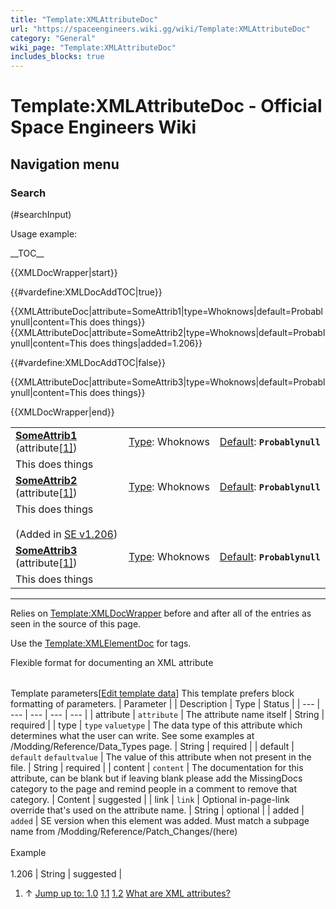 ```yaml
---
title: "Template:XMLAttributeDoc"
url: "https://spaceengineers.wiki.gg/wiki/Template:XMLAttributeDoc"
category: "General"
wiki_page: "Template:XMLAttributeDoc"
includes_blocks: true
---
```


# Template:XMLAttributeDoc - Official Space Engineers Wiki

## Navigation menu

### Search

(#searchInput)

  
Usage example:

\_\_TOC\_\_

{{XMLDocWrapper|start}}

{{#vardefine:XMLDocAddTOC|true}}<!-- enable TOC linking for all attribute docs following it -->

{{XMLAttributeDoc|attribute=SomeAttrib1|type=Whoknows|default=Probablynull|content=This does things}}
{{XMLAttributeDoc|attribute=SomeAttrib2|type=Whoknows|default=Probablynull|content=This does things|added=1.206}}

{{#vardefine:XMLDocAddTOC|false}}<!-- disable it back again (used for obsolete) -->

{{XMLAttributeDoc|attribute=SomeAttrib3|type=Whoknows|default=Probablynull|content=This does things}}

{{XMLDocWrapper|end}}

|     |     |     |
| --- | --- | --- |
| **[SomeAttrib1](#SomeAttrib1)** (attribute[\[1\]](#cite_note-xmlattribute-1)) | [Type](https://spaceengineers.wiki.gg/wiki/Modding/Reference/Data_Types "Modding/Reference/Data Types"): Whoknows | [Default](https://spaceengineers.wiki.gg/wiki/Modding/Reference/SBC#Advanced-Defaults "Modding/Reference/SBC"): **`Probablynull`** |
| This does things |     |     |
| **[SomeAttrib2](#SomeAttrib2)** (attribute[\[1\]](#cite_note-xmlattribute-1)) | [Type](https://spaceengineers.wiki.gg/wiki/Modding/Reference/Data_Types "Modding/Reference/Data Types"): Whoknows | [Default](https://spaceengineers.wiki.gg/wiki/Modding/Reference/SBC#Advanced-Defaults "Modding/Reference/SBC"): **`Probablynull`** |
| This does things<br><br>(Added in [SE v1.206](https://spaceengineers.wiki.gg/wiki/Modding/Reference/Patch_Changes/1.206 "Modding/Reference/Patch Changes/1.206")) |     |     |
| **[SomeAttrib3](#SomeAttrib3)** (attribute[\[1\]](#cite_note-xmlattribute-1)) | [Type](https://spaceengineers.wiki.gg/wiki/Modding/Reference/Data_Types "Modding/Reference/Data Types"): Whoknows | [Default](https://spaceengineers.wiki.gg/wiki/Modding/Reference/SBC#Advanced-Defaults "Modding/Reference/SBC"): **`Probablynull`** |
| This does things |     |     |

* * *

Relies on [Template:XMLDocWrapper](https://spaceengineers.wiki.gg/wiki/Template:XMLDocWrapper "Template:XMLDocWrapper") before and after all of the entries as seen in the source of this page.

Use the [Template:XMLElementDoc](https://spaceengineers.wiki.gg/wiki/Template:XMLElementDoc "Template:XMLElementDoc") for tags.

Flexible format for documenting an XML attribute

|     |     |     |     |     |
| --- | --- | --- | --- | --- |
Template parameters\[[Edit template data](https://spaceengineers.wiki.gg/wiki/Template:XMLAttributeDoc?action=edit&templatedata=edit "Template:XMLAttributeDoc")\]
This template prefers block formatting of parameters.
| Parameter |     | Description | Type | Status |
| --- | --- | --- | --- | --- |
| attribute | `attribute` | The attribute name itself | String | required |
| type | `type` `valuetype` | The data type of this attribute which determines what the user can write. See some examples at /Modding/Reference/Data\_Types page. | String | required |
| default | `default` `defaultvalue` | The value of this attribute when not present in the file. | String | required |
| content | `content` | The documentation for this attribute, can be blank but if leaving blank please add the MissingDocs category to the page and remind people in a comment to remove that category. | Content | suggested |
| link | `link` | Optional in-page-link override that's used on the attribute name. | String | optional |
| added | `added` | SE version when this element was added. Must match a subpage name from /Modding/Reference/Patch\_Changes/(here)<br><br>Example<br><br>1.206 | String | suggested |

1.  ↑ [Jump up to: 1.0](#cite_ref-xmlattribute_1-0) [1.1](#cite_ref-xmlattribute_1-1) [1.2](#cite_ref-xmlattribute_1-2) [What are XML attributes?](https://www.w3schools.com/xml/xml_attributes.asp)